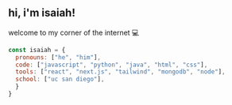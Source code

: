 <h2> hi, i'm isaiah! </h2>

welcome to my corner of the internet :computer:

```javascript
const isaiah = {
  pronouns: ["he", "him"],
  code: ["javascript", "python", "java", "html", "css"],
  tools: ["react", "next.js", "tailwind", "mongodb", "node"],
  school: ["uc san diego"],
  }
}

```
